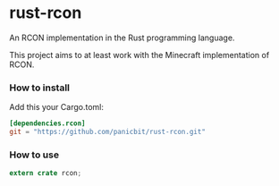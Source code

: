 rust-rcon
=========

An RCON implementation in the Rust programming language.

This project aims to at least work with the Minecraft implementation of RCON.


### How to install

Add this your Cargo.toml:
```toml
[dependencies.rcon]
git = "https://github.com/panicbit/rust-rcon.git"
```


### How to use
```rust
extern crate rcon;
```
